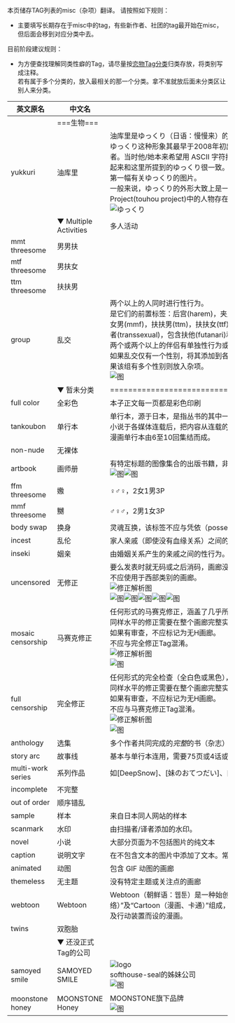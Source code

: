 本页储存TAG列表的misc（杂项）翻译。
请按照如下规则：
* 主要填写长期存在于misc中的tag，有些新作者、社团的tag最开始在misc，但后面会移到对应分类中去。

目前阶段建议规则：
* 为方便查找理解同类性癖的Tag，请尽量按[恋物Tag分类](https://ehwiki.org/wiki/Fetish_Listing)归类存放，将类别写成注释。<br>若有属于多个分类的，放入最相关的那一个分类。拿不准就放后面未分类区让别人来分类。

| 英文原名 | 中文名 | 简介 |
| -------- | ---------------------- | ---------------------------------------- |
| | ===生物=== | |  |
| yukkuri | 油库里 | 油库里是ゆっくり（日语：慢慢来）的中文谐音。<br>ゆっくり这种形象其最早于2008年初出现在2ch上，其创造者为一个失败的ASCII艺术爱好者。当时他/她本来希望用 ASCII 字符拼出灵梦和魔理沙的头像，但不幸他/她失败了，头像看起来和这里所提到的ゆっくり很一致。而另一个匿名用户觉得这头像颇有幽默感，于是便做了第一幅有关ゆっくり的图片。<br>一般来说，ゆっくり的外形大致上是一个硕大而看上去有点扭曲的脑袋，往往和东方Project(touhou project)中的人物存在对应。<br>![ゆっくり](https://ehgt.org/t/ee/6a/ee6ac5d74438aa76077a9c201cd740911851092f-673521-1060-1500-jpg_l.jpg) | 
| | ▼ Multiple Activities | 多人活动 |
| mmt threesome | 男男扶 | |
| mtf threesome | 男扶女 | |
| ttm threesome | 扶扶男 | |
| group | 乱交 | 两个以上的人同时进行性行为。<br>是它们的前置标签：后宫(harem)，夹层蛋糕(layer cake)，男扶女(mtf)，男男扶(mmt)，男女男(mmf)，扶扶男(ttm)，扶扶女(ttf)，女女男(ffm)，and 女女扶(fft)等3P标签其中t为换性者(transsexual)，包含扶他(futanari)和人妖(shemale)，这里为了书写方便用“扶”代指。<br>两个或两个以上的伴侣有单独性行为或一群女孩站在周围不算的。<br>如果乱交仅有一个性别，将其添加到各自的命名空间(男性或女性);扶他和人妖都算作女性。如果该组有多个性别则放入杂项。<br>![图](http://exhentai.org/t/eb/8a/eb8a92af97e65f81c552ca217fea67262afa0e24-2159382-1381-2000-jpg_l.jpg) |
| | ▼ 暂未分类 | ================================================================ |
| full color | 全彩色 | 本子正文每一页都是彩色印刷 |
| tankoubon | 单行本 | 单行本，源于日本，是指丛书的其中一本。常见于日本漫画或轻小说，即是合辑成书。例如轻小说于各媒体连载后，把内容从连载的刊物重印成为一本独立以一个作品为题材的书籍。一般漫画单行本由6至10回集结而成。 |
| non-nude | 无裸体 | |
| artbook | 画师册 | 有特定标题的图像集合的出版书籍，非官方的收集图不算。<br>![图](http://ul.ehgt.org/23/4b/234be456cccada7c6f543c19c9dfa8f900233d73-1892170-2400-3000-jpg_250.jpg)![图](http://ul.ehgt.org/3b/7c/3b7cf59d56240435702abe0271616d86583d6891-844895-1641-2340-jpg_250.jpg) |
| ffm threesome | 嫐 | ♀♂♀，2女1男3P |
| mmf threesome | 嬲 | ♂♀♂，2男1女3P |
| body swap | 换身 | 灵魂互换，该标签不应与凭依（possession）混淆也不能标为性转换（gender bender） |
| incest | 乱伦 | 家人亲戚（即使没有血缘关系）之间的性行为。 |
| inseki | 姻亲 | 由婚姻关系产生的亲戚之间的性行为。 |
| uncensored | 无修正 | 要么发表时就无码或之后消码，画廊没有任何修正点。<br>不应使用于西部类别的画廊。<br>![修正解析图](http://ww4.sinaimg.cn/large/6c84b2d6jw1f3yuc3f7r7j205k0b43zr.jpg)<br>![图](http://exhentai.org/t/6c/61/6c61a80b58864ec5739121b53c5ef6f269fd2ad1-202796-849-1200-jpg_l.jpg)![图](http://exhentai.org/t/bf/7e/bf7e4d6dcea6cd70919cb86cc324b890cf28b5a1-424394-1000-1418-jpg_l.jpg)![图](http://exhentai.org/t/e4/0b/e40b7c0193e0522e24b6c926aa45c9b68e0f4e26-501329-1280-892-jpg_l.jpg)![图](http://exhentai.org/t/90/12/90126d458ff869ab6d835f436bd54a561159969e-91693-843-1200-jpg_l.jpg)![图](http://exhentai.org/t/b2/d6/b2d607fdb482ee741596c844887f5365c88d0a76-672166-825-1000-jpg_l.jpg) |
| mosaic censorship | 马赛克修正 | 任何形式的马赛克修正，涵盖了几乎所有或个人所有的生殖器区域。<br>同样水平的修正需要在整个画廊完整实施。<br>如果有审查，不应标记为无H画廊。<br>不应与完全修正Tag混淆。<br>![修正解析图](http://ww4.sinaimg.cn/large/6c84b2d6jw1f3yuc3f7r7j205k0b43zr.jpg)<br>![图](http://exhentai.org/t/5d/75/5d752a4a9e06e1dfede0854dec687ebe66ea4966-59211-800-600-jpg_l.jpg) |
| full censorship | 完全修正 | 任何形式的完全检查（全白色或黑色），涵盖了几乎所有或个人所有的生殖器区域。<br>同样水平的修正需要在整个画廊完整实施。<br>如果有审查，不应标记为无H画廊。<br>不应与马赛克修正Tag混淆。<br>![修正解析图](http://ww4.sinaimg.cn/large/6c84b2d6jw1f3yuc3f7r7j205k0b43zr.jpg)<br>![图](http://exhentai.org/t/bf/89/bf898face18f59d889970fa197e58df03710d757-867963-1350-1800-jpg_l.jpg) |
| anthology | 选集 | 多个作者共同完成的*完整*的书（杂志） |
| story arc | 故事线 | 基本与单行本连用，需要75页或4话或75%以上描述同一个故事 |
| multi-work series | 系列作品 | 如[DeepSnow]、[妹のおてつだい]、[秋子さんといっしょ]这样出了一本又一本的作品 |
| incomplete | 不完整 | |
| out of order | 顺序错乱 | |
| sample | 样本 | 来自日本同人网站的样本 |
| scanmark | 水印 | 由扫描者/译者添加的水印。 |
| novel | 小说 | 大部分页面为不包括图片的纯文本 |
| caption | 说明文字 | 在不包含文本的图片中添加了文本。常放置于图片外。 | 
| animated | 动图 | 包含 GIF 动图的画廊 |
| themeless | 无主题 | 没有特定主题或关注点的画廊 |
| webtoon | Webtoon | Webtoon（朝鲜语：웹툰）是一种始创于韩国的新概念网络漫画，由“Web（网络）”及“Cartoon（漫画、卡通）”组成，只需向上下滑动就能阅读，不需翻页，是一种专为电脑及行动装置而设的漫画。 |
| twins | 双胞胎 |  |
| | ▼ 还没正式Tag的公司 | |
| samoyed smile | SAMOYED SMILE | ![logo](http://samoyed-smile.com/img/top/topic17.jpg)<br>softhouse-seal的姊妹公司<br>![图](http://exhentai.org/t/10/c0/10c01a35cb889b68e48675b8660071adb2557b40-833357-1000-700-jpg_250.jpg) |
| moonstone honey | MOONSTONE Honey | MOONSTONE旗下品牌<br>![图](http://exhentai.org/t/4d/ab/4dab0cd6676d786afeea0ef64451410c9d12f94d-237009-500-715-jpg_250.jpg) |